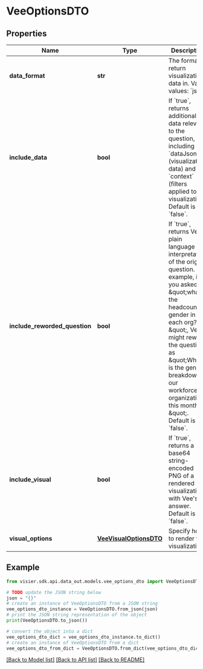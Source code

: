 # VeeOptionsDTO


## Properties

Name | Type | Description | Notes
------------ | ------------- | ------------- | -------------
**data_format** | **str** | The format to return visualization data in. Valid values: &#x60;json&#x60;. | [optional] 
**include_data** | **bool** | If &#x60;true&#x60;, returns additional data relevant to the question, including &#x60;dataJson&#x60; (visualization data) and &#x60;context&#x60; (filters applied to the visualization). Default is &#x60;false&#x60;. | [optional] 
**include_reworded_question** | **bool** | If &#x60;true&#x60;, returns Vee&#39;s plain language interpretation of the original question. For example, if you asked \&quot;what is the headcount by gender in each org?\&quot;, Vee might reword the question as \&quot;What is the gender breakdown of our workforce by organization this month?\&quot;. Default is &#x60;false&#x60;. | [optional] 
**include_visual** | **bool** | If &#x60;true&#x60;, returns a base64 string-encoded PNG of a rendered visualization with Vee&#39;s answer. Default is &#x60;false&#x60;. | [optional] 
**visual_options** | [**VeeVisualOptionsDTO**](VeeVisualOptionsDTO.md) | Specify how to render the visualization. | [optional] 

## Example

```python
from visier.sdk.api.data_out.models.vee_options_dto import VeeOptionsDTO

# TODO update the JSON string below
json = "{}"
# create an instance of VeeOptionsDTO from a JSON string
vee_options_dto_instance = VeeOptionsDTO.from_json(json)
# print the JSON string representation of the object
print(VeeOptionsDTO.to_json())

# convert the object into a dict
vee_options_dto_dict = vee_options_dto_instance.to_dict()
# create an instance of VeeOptionsDTO from a dict
vee_options_dto_from_dict = VeeOptionsDTO.from_dict(vee_options_dto_dict)
```
[[Back to Model list]](../README.md#documentation-for-models) [[Back to API list]](../README.md#documentation-for-api-endpoints) [[Back to README]](../README.md)


